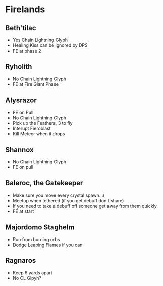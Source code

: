 # Firelands

## Beth'tilac
- Yes Chain Lightning Glyph
- Healing Kiss can be ignored by DPS
- FE at phase 2

## Ryholith
- No Chain Lightning Glyph
- FE at Fire Giant Phase

## Alysrazor
- FE on Pull
- No Chain Lightning Glyph
- Pick up the Feathers, 3 to fly
- Interupt Fieroblast
- Kill Meteor when it drops

## Shannox
- No Chain Lightning Glyph
- FE on pull

## Baleroc, the Gatekeeper
- Make sure you move every crystal spawn. :(
- Meetup when tethered (if you get debuff don't share)
- If you need to take a debuff off someone get away from them quickly.
- FE at start

## Majordomo Staghelm
- Run from burning orbs
- Dodge Leaping Flames if you can

## Ragnaros
- Keep 6 yards apart
- No CL Glpyh?

